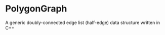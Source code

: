 PolygonGraph
============

A generic doubly-connected edge list (half-edge) data structure written in C++
